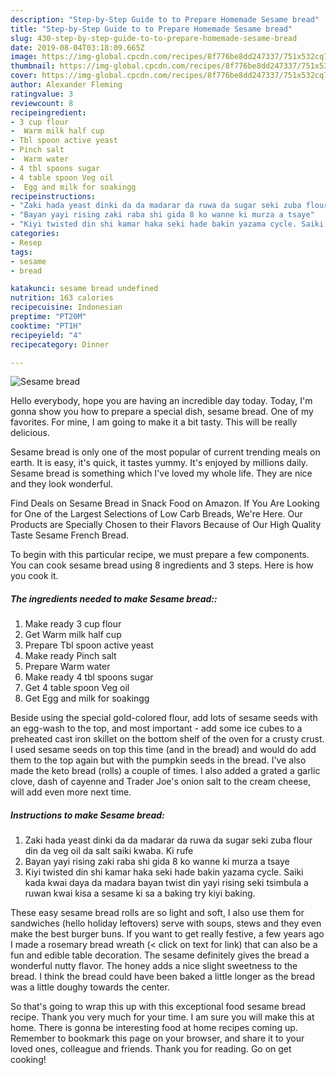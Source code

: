```yaml
---
description: "Step-by-Step Guide to to Prepare Homemade Sesame bread"
title: "Step-by-Step Guide to to Prepare Homemade Sesame bread"
slug: 430-step-by-step-guide-to-to-prepare-homemade-sesame-bread
date: 2019-08-04T03:18:09.665Z
image: https://img-global.cpcdn.com/recipes/8f776be8dd247337/751x532cq70/sesame-bread-recipe-main-photo.jpg
thumbnail: https://img-global.cpcdn.com/recipes/8f776be8dd247337/751x532cq70/sesame-bread-recipe-main-photo.jpg
cover: https://img-global.cpcdn.com/recipes/8f776be8dd247337/751x532cq70/sesame-bread-recipe-main-photo.jpg
author: Alexander Fleming
ratingvalue: 3
reviewcount: 8
recipeingredient:
- 3 cup flour
-  Warm milk half cup
- Tbl spoon active yeast
- Pinch salt
-  Warm water
- 4 tbl spoons sugar
- 4 table spoon Veg oil
-  Egg and milk for soakingg
recipeinstructions:
- "Zaki hada yeast dinki da da madarar da ruwa da sugar seki zuba flour din da veg oil da salt saiki kwaba. Ki rufe"
- "Bayan yayi rising zaki raba shi gida 8 ko wanne ki murza a tsaye"
- "Kiyi twisted din shi kamar haka seki hade bakin yazama cycle. Saiki kada kwai daya da madara bayan twist din yayi rising seki tsimbula a ruwan kwai kisa a sesame ki sa a baking try kiyi baking."
categories:
- Resep
tags:
- sesame
- bread

katakunci: sesame bread undefined
nutrition: 163 calories
recipecuisine: Indonesian
preptime: "PT20M"
cooktime: "PT1H"
recipeyield: "4"
recipecategory: Dinner

---
```



![Sesame bread](https://img-global.cpcdn.com/recipes/8f776be8dd247337/751x532cq70/sesame-bread-recipe-main-photo.jpg)

Hello everybody, hope you are having an incredible day today. Today, I'm gonna show you how to prepare a special dish, sesame bread. One of my favorites. For mine, I am going to make it a bit tasty. This will be really delicious.

Sesame bread is only one of the most popular of current trending meals on earth. It is easy, it's quick, it tastes yummy. It's enjoyed by millions daily. Sesame bread is something which I've loved my whole life. They are nice and they look wonderful.

Find Deals on Sesame Bread in Snack Food on Amazon. If You Are Looking for One of the Largest Selections of Low Carb Breads, We&#39;re Here. Our Products are Specially Chosen to their Flavors Because of Our High Quality Taste Sesame French Bread.


To begin with this particular recipe, we must prepare a few components. You can cook sesame bread using 8 ingredients and 3 steps. Here is how you cook it.

##### The ingredients needed to make Sesame bread::

1. Make ready 3 cup flour
1. Get  Warm milk half cup
1. Prepare Tbl spoon active yeast
1. Make ready Pinch salt
1. Prepare  Warm water
1. Make ready 4 tbl spoons sugar
1. Get 4 table spoon Veg oil
1. Get  Egg and milk for soakingg


Beside using the special gold-colored flour, add lots of sesame seeds with an egg-wash to the top, and most important - add some ice cubes to a preheated cast iron skillet on the bottom shelf of the oven for a crusty crust. I used sesame seeds on top this time (and in the bread) and would do add them to the top again but with the pumpkin seeds in the bread. I&#39;ve also made the keto bread (rolls) a couple of times. I also added a grated a garlic clove, dash of cayenne and Trader Joe&#39;s onion salt to the cream cheese, will add even more next time. 

##### Instructions to make Sesame bread:

1. Zaki hada yeast dinki da da madarar da ruwa da sugar seki zuba flour din da veg oil da salt saiki kwaba. Ki rufe
1. Bayan yayi rising zaki raba shi gida 8 ko wanne ki murza a tsaye
1. Kiyi twisted din shi kamar haka seki hade bakin yazama cycle. Saiki kada kwai daya da madara bayan twist din yayi rising seki tsimbula a ruwan kwai kisa a sesame ki sa a baking try kiyi baking.


These easy sesame bread rolls are so light and soft, I also use them for sandwiches (hello holiday leftovers) serve with soups, stews and they even make the best burger buns. If you want to get really festive, a few years ago I made a rosemary bread wreath (&lt; click on text for link) that can also be a fun and edible table decoration. The sesame definitely gives the bread a wonderful nutty flavor. The honey adds a nice slight sweetness to the bread. I think the bread could have been baked a little longer as the bread was a little doughy towards the center. 

So that's going to wrap this up with this exceptional food sesame bread recipe. Thank you very much for your time. I am sure you will make this at home. There is gonna be interesting food at home recipes coming up. Remember to bookmark this page on your browser, and share it to your loved ones, colleague and friends. Thank you for reading. Go on get cooking!
